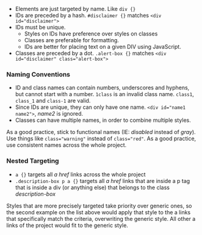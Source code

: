 * Elements are just targeted by name. Like `div {}`
* IDs are preceded by a hash. `#disclaimer {}` matches `<div id="disclaimer">`
* IDs must be unique.
    * Styles on IDs have preference over styles on classes
    * Classes are preferable for formatting. 
    * IDs are better for placing text on a given DIV using JavaScript. 
* Classes are preceded by a dot. `.alert-box {}` matches `<div id="disclaimer" class="alert-box">` 

### Naming Conventions

* ID and class names can contain numbers, underscores and hyphens, but cannot start with a number. `1class` is an invalid class name. `class1`, `class_1` and `class-1` are valid.
* Since IDs are unique, they can only have one name. `<div id="name1 name2">`, _name2_ is ignored.
* Classes can have multiple names, in order to combine multiple styles.

As a good practice, stick to functional names (IE: _disabled_ instead of _gray_). Use things like `class="warning"` instead of `class="red"`.
As a good practice, use consistent names across the whole project.

### Nested Targeting 

* `a {}` targets all _a href_ links across the whole project
* `.description-box p a {}` targets all _a href_ links that are inside a p tag that is inside a div (or anything else) that belongs to the class _description-box_

Styles that are more precisely targeted take priority over generic ones, so the second example on the list above would apply that style to the a links that specifically match the criteria, overwriting the generic style. All other a links of the project would fit to the generic style.

